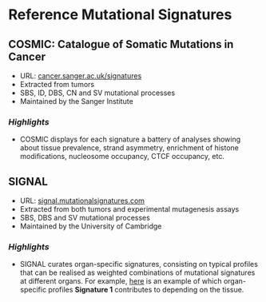 # Reference Mutational Signatures

## COSMIC: Catalogue of Somatic Mutations in Cancer

- URL: [cancer.sanger.ac.uk/signatures](https://cancer.sanger.ac.uk/signatures/)
- Extracted from tumors
- SBS, ID, DBS, CN and SV mutational processes
- Maintained by the Sanger Institute

### *Highlights*
- COSMIC displays for each signature a battery of analyses showing about tissue prevalence, strand asymmetry, enrichment of histone modifications, nucleosome occupancy, CTCF occupancy, etc.


## SIGNAL

- URL: [signal.mutationalsignatures.com](https://signal.mutationalsignatures.com/)
- Extracted from both tumors and experimental mutagenesis assays
- SBS, DBS and SV mutational processes
- Maintained by the University of Cambridge

### *Highlights*

- SIGNAL curates organ-specific signatures, consisting on typical profiles that can be realised as weighted combinations of mutational signatures at different organs.
  For example, [here](https://signal.mutationalsignatures.com/explore/referenceCancerSignature/60/organSpecificSignatures) is an example of which organ-specific profiles **Signature 1**
  contributes to depending on the tissue.
